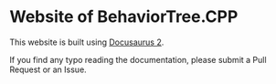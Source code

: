 # Website of BehaviorTree.CPP

This website is built using [Docusaurus 2](https://docusaurus.io/).

If you find any typo reading the documentation, please submit a Pull Request or an Issue.
